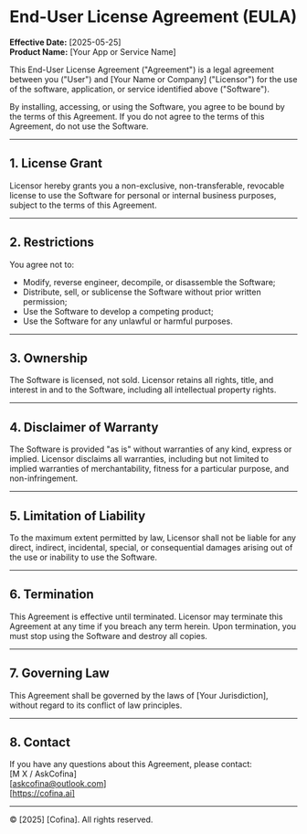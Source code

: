 # End-User License Agreement (EULA)

**Effective Date:** [2025-05-25]  
**Product Name:** [Your App or Service Name]

This End-User License Agreement ("Agreement") is a legal agreement between you ("User") and [Your Name or Company] ("Licensor") for the use of the software, application, or service identified above ("Software").

By installing, accessing, or using the Software, you agree to be bound by the terms of this Agreement. If you do not agree to the terms of this Agreement, do not use the Software.

---

## 1. License Grant

Licensor hereby grants you a non-exclusive, non-transferable, revocable license to use the Software for personal or internal business purposes, subject to the terms of this Agreement.

---

## 2. Restrictions

You agree not to:
- Modify, reverse engineer, decompile, or disassemble the Software;
- Distribute, sell, or sublicense the Software without prior written permission;
- Use the Software to develop a competing product;
- Use the Software for any unlawful or harmful purposes.

---

## 3. Ownership

The Software is licensed, not sold. Licensor retains all rights, title, and interest in and to the Software, including all intellectual property rights.

---

## 4. Disclaimer of Warranty

The Software is provided "as is" without warranties of any kind, express or implied. Licensor disclaims all warranties, including but not limited to implied warranties of merchantability, fitness for a particular purpose, and non-infringement.

---

## 5. Limitation of Liability

To the maximum extent permitted by law, Licensor shall not be liable for any direct, indirect, incidental, special, or consequential damages arising out of the use or inability to use the Software.

---

## 6. Termination

This Agreement is effective until terminated. Licensor may terminate this Agreement at any time if you breach any term herein. Upon termination, you must stop using the Software and destroy all copies.

---

## 7. Governing Law

This Agreement shall be governed by the laws of [Your Jurisdiction], without regard to its conflict of law principles.

---

## 8. Contact

If you have any questions about this Agreement, please contact:  
[M X / AskCofina]  
[askcofina@outlook.com]  
[https://cofina.ai]

---

© [2025] [Cofina]. All rights reserved.
